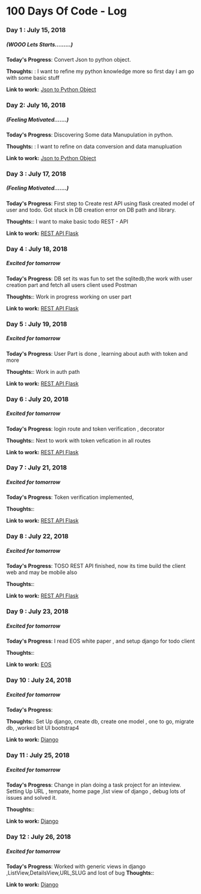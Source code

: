 # 100 Days Of Code - Log

### Day 1 : July 15, 2018 
##### (WOOO Lets Starts.........)

**Today's Progress**: Convert Json to python object.

**Thoughts:** : I want to refine my python knowledge more so first day I am go with some basic stuff 

**Link to work:** [Json to Python Object](https://github.com/asutosh05/JsonToPythonObject)


### Day 2: July 16, 2018 
##### (Feeling Motivated.......)

**Today's Progress**: Discovering Some data Manupulation in python.

**Thoughts:** : I want to refine on data conversion and data manupluation

**Link to work:** [Json to Python Object](https://github.com/asutosh05/JsonToPythonObject)


### Day 3 : July 17, 2018 
##### (Feeling Motivated.......)

**Today's Progress**: First step to Create rest API using flask created model of user and todo. Got stuck in DB creation error on DB path and library.

**Thoughts:**: I want to make basic todo REST - API

**Link to work:** [REST API Flask](https://github.com/asutosh05/rest-api-python-flask)

### Day 4 : July 18, 2018 
##### Excited for tomorrow

**Today's Progress**: DB set its was fun to set the sqlitedb,the work with user creation part and fetch all users client used Postman

**Thoughts:**: Work in progress working on user part

**Link to work:** [REST API Flask](https://github.com/asutosh05/rest-api-python-flask)

### Day 5 : July 19, 2018 
##### Excited for tomorrow

**Today's Progress**: User Part is done , learning about auth with token and more 

**Thoughts:**: Work in auth path

**Link to work:** [REST API Flask](https://github.com/asutosh05/rest-api-python-flask)

### Day 6 : July 20, 2018 
##### Excited for tomorrow

**Today's Progress**: login route and token verification , decorator

**Thoughts:**: Next to work with token vefication in all routes

**Link to work:** [REST API Flask](https://github.com/asutosh05/rest-api-python-flask)

### Day 7 : July 21, 2018 
##### Excited for tomorrow

**Today's Progress**: Token verification implemented, 

**Thoughts:**: 

**Link to work:** [REST API Flask](https://github.com/asutosh05/rest-api-python-flask)


### Day 8 : July 22, 2018 
##### Excited for tomorrow

**Today's Progress**: TOSO REST API finished, now its time build the client web and may be mobile also

**Thoughts:**: 

**Link to work:** [REST API Flask](https://github.com/asutosh05/rest-api-python-flask)

### Day 9 : July 23, 2018 
##### Excited for tomorrow

**Today's Progress**:  I read EOS white paper , and setup django for todo client

**Thoughts:**: 

**Link to work:** [EOS](https://gist.github.com/asutosh05/f09ab0c41a96fa18248cc534d059daad)

### Day 10 : July 24, 2018 
##### Excited for tomorrow

**Today's Progress**: 

**Thoughts:**: Set Up django, create db, create one model , one to go, migrate db, ,worked bit UI bootstrap4

**Link to work:** [Django](https://github.com/asutosh05/muvi-task)

### Day 11 : July 25, 2018 
##### Excited for tomorrow

**Today's Progress**:  Change in plan doing a task project for an inteview.
Setting Up URL , tempate, home page ,list view of django , debug lots of issues and solved it.

**Thoughts:**: 

**Link to work:** [Django](https://github.com/asutosh05/muvi-task)


### Day 12 : July 26, 2018 
##### Excited for tomorrow

**Today's Progress**:  Worked with generic views in django ,ListView,DetailsView,URL,SLUG and lost of bug
**Thoughts:**: 

**Link to work:** [Django](https://github.com/asutosh05/muvi-task)
